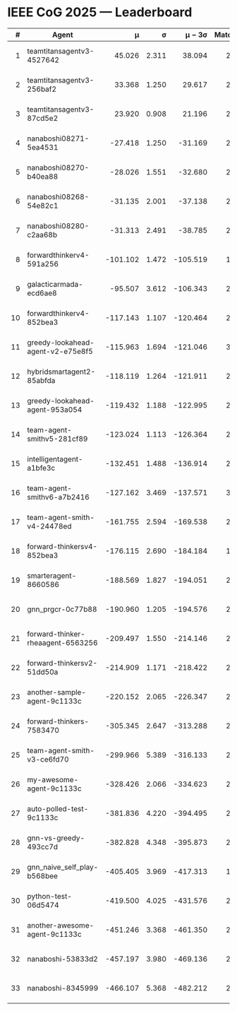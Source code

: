 # IEEE CoG 2025 — Leaderboard

| # | Agent | μ | σ | μ − 3σ | Matches | Updated |
|---:|---|---:|---:|---:|---:|---|
| 1 | teamtitansagentv3-4527642 | 45.026 | 2.311 | 38.094 | 2296 | 2025-09-01 14:27 |
| 2 | teamtitansagentv3-256baf2 | 33.368 | 1.250 | 29.617 | 2914 | 2025-09-01 14:27 |
| 3 | teamtitansagentv3-87cd5e2 | 23.920 | 0.908 | 21.196 | 2438 | 2025-09-01 14:27 |
| 4 | nanaboshi08271-5ea4531 | -27.418 | 1.250 | -31.169 | 2460 | 2025-09-01 14:27 |
| 5 | nanaboshi08270-b40ea88 | -28.026 | 1.551 | -32.680 | 2780 | 2025-09-01 14:27 |
| 6 | nanaboshi08268-54e82c1 | -31.135 | 2.001 | -37.138 | 2680 | 2025-09-01 14:27 |
| 7 | nanaboshi08280-c2aa68b | -31.313 | 2.491 | -38.785 | 2840 | 2025-09-01 14:27 |
| 8 | forwardthinkerv4-591a256 | -101.102 | 1.472 | -105.519 | 1997 | 2025-09-01 14:27 |
| 9 | galacticarmada-ecd6ae8 | -95.507 | 3.612 | -106.343 | 2560 | 2025-09-01 14:27 |
| 10 | forwardthinkerv4-852bea3 | -117.143 | 1.107 | -120.464 | 2350 | 2025-09-01 14:27 |
| 11 | greedy-lookahead-agent-v2-e75e8f5 | -115.963 | 1.694 | -121.046 | 3068 | 2025-09-01 14:27 |
| 12 | hybridsmartagent2-85abfda | -118.119 | 1.264 | -121.911 | 2048 | 2025-09-01 14:27 |
| 13 | greedy-lookahead-agent-953a054 | -119.432 | 1.188 | -122.995 | 2908 | 2025-09-01 14:27 |
| 14 | team-agent-smithv5-281cf89 | -123.024 | 1.113 | -126.364 | 2660 | 2025-09-01 14:27 |
| 15 | intelligentagent-a1bfe3c | -132.451 | 1.488 | -136.914 | 2382 | 2025-09-01 14:27 |
| 16 | team-agent-smithv6-a7b2416 | -127.162 | 3.469 | -137.571 | 3020 | 2025-09-01 14:27 |
| 17 | team-agent-smith-v4-24478ed | -161.755 | 2.594 | -169.538 | 2600 | 2025-09-01 14:27 |
| 18 | forward-thinkersv4-852bea3 | -176.115 | 2.690 | -184.184 | 1929 | 2025-09-01 14:27 |
| 19 | smarteragent-8660586 | -188.569 | 1.827 | -194.051 | 2224 | 2025-09-01 14:27 |
| 20 | gnn_prgcr-0c77b88 | -190.960 | 1.205 | -194.576 | 2260 | 2025-09-01 14:27 |
| 21 | forward-thinker-rheaagent-6563256 | -209.497 | 1.550 | -214.146 | 2894 | 2025-09-01 14:27 |
| 22 | forward-thinkersv2-51dd50a | -214.909 | 1.171 | -218.422 | 2274 | 2025-09-01 14:27 |
| 23 | another-sample-agent-9c1133c | -220.152 | 2.065 | -226.347 | 2960 | 2025-09-01 14:27 |
| 24 | forward-thinkers-7583470 | -305.345 | 2.647 | -313.288 | 2580 | 2025-09-01 14:27 |
| 25 | team-agent-smith-v3-ce6fd70 | -299.966 | 5.389 | -316.133 | 2320 | 2025-09-01 14:27 |
| 26 | my-awesome-agent-9c1133c | -328.426 | 2.066 | -334.623 | 2740 | 2025-09-01 14:27 |
| 27 | auto-polled-test-9c1133c | -381.836 | 4.220 | -394.495 | 2960 | 2025-09-01 14:27 |
| 28 | gnn-vs-greedy-493cc7d | -382.828 | 4.348 | -395.873 | 2360 | 2025-09-01 14:27 |
| 29 | gnn_naive_self_play-b568bee | -405.405 | 3.969 | -417.313 | 1580 | 2025-09-01 14:27 |
| 30 | python-test-06d5474 | -419.500 | 4.025 | -431.576 | 2040 | 2025-09-01 14:27 |
| 31 | another-awesome-agent-9c1133c | -451.246 | 3.368 | -461.350 | 2840 | 2025-09-01 14:27 |
| 32 | nanaboshi-53833d2 | -457.197 | 3.980 | -469.136 | 2620 | 2025-09-01 14:27 |
| 33 | nanaboshi-8345999 | -466.107 | 5.368 | -482.212 | 2460 | 2025-09-01 14:27 |
